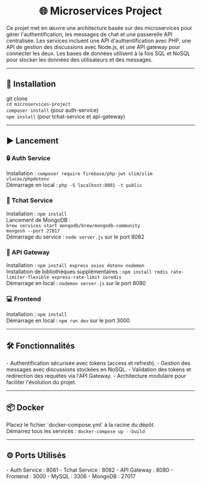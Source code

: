 <center><h1>🌐 Microservices Project</h1></center>
<p>Ce projet met en œuvre une architecture basée sur des microservices pour gérer l'authentification, les messages de chat et une passerelle API centralisée. Les services incluent une API d'authentification avec PHP, une API de gestion des discussions avec Node.js, et une API gateway pour connecter les deux. Les bases de données utilisent à la fois SQL et NoSQL pour stocker les données des utilisateurs et des messages.</p>

---

<h2>🚀 Installation</h2>
<p align="left">
    git clone <br>
    <code>cd microservices-project</code> <br>
    <code>composer install</code> (pour auth-service) <br>
    <code>npm install</code> (pour tchat-service et api-gateway) <br>
</p>

---

<h2>▶️ Lancement</h2>

<h3>🔒 Auth Service</h3>
<p align="left">
    Installation : <code>composer require firebase/php-jwt slim/slim vlucas/phpdotenv</code><br>
    Démarrage en local : <code>php -S localhost:8081 -t public</code>
</p>

<h3>💬 Tchat Service</h3>
<p align="left">
    Installation : <code>npm install</code><br>
    Lancement de MongoDB : <br>
    <code>brew services start mongodb/brew/mongodb-community</code><br>
    <code>mongosh --port 27017</code><br>
    Démarrage du service : <code>node server.js</code> sur le port 8082
</p>

<h3>🚪 API Gateway</h3>
<p align="left">
    Installation : <code>npm install express axios dotenv nodemon</code><br>
    Installation de bibliothèques supplémentaires : <code>npm install redis rate-limiter-flexible express-rate-limit ioredis</code><br>
    Démarrage en local : <code>nodemon server.js</code> sur le port 8080
</p>

<h3>💻 Frontend</h3>
<p align="left">
    Installation : <code>npm install</code><br>
    Démarrage en local : <code>npm run dev</code> sur le port 3000
</p>

---

<h2>🛠 Fonctionnalités</h2>
- Authentification sécurisée avec tokens (access et refresh).
- Gestion des messages avec discussions stockées en NoSQL.
- Validation des tokens et redirection des requêtes via l'API Gateway.
- Architecture modulaire pour faciliter l'évolution du projet.

---

<h2>📦 Docker</h2>
<p>
    Placez le fichier `docker-compose.yml` à la racine du dépôt.<br>
    Démarrez tous les services : <code>docker-compose up --build</code>
</p>

---

<h2>⚙️ Ports Utilisés</h2>
- Auth Service : 8081  
- Tchat Service : 8082  
- API Gateway : 8080  
- Frontend : 3000  
- MySQL : 3306  
- MongoDB : 27017  

